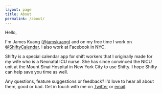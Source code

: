 ```yaml
---
layout: page
title: About
permalink: /about/
---
```


Hello,

I'm James Kuang ([@jamskuang](https://twitter.com/jamskuang)) and on my free time I work on [@ShiftyCalendar](https://twitter.com/shiftycalendar). I also work at Facebook in NYC.

Shifty is a special calendar app for shift workers that I originally made for my wife who is a Neonatal ICU nurse. She has since convinced the NICU unit at the Mount Sinai Hospital in New York City to use Shifty. I hope Shifty can help save you time as well.

Any questions, feature suggestions or feedback? I'd love to hear all about them, good or bad. Get in touch with me on [Twitter](https://twitter.com/jamskuang) or [email](mailto:incyc.apps@gmail.com).
